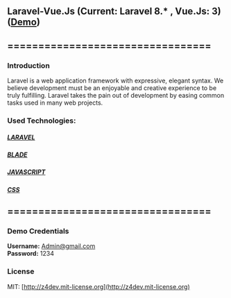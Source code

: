 ## Laravel-Vue.Js (Current: Laravel 8.* , Vue.Js: 3) ([Demo]())

## =================================
### Introduction
Laravel is a web application framework with expressive, elegant syntax. We believe development must be an enjoyable and creative experience to be truly fulfilling. Laravel takes the pain out of development by easing common tasks used in many web projects.


### Used Technologies:
##### [LARAVEL](https://laravel.com/docs/10.x/)
##### [BLADE](https://laravel.com/docs/8.x/blade)
##### [JAVASCRIPT](https://developer.mozilla.org/en-US/docs/web/javascript)
##### [CSS](https://developer.mozilla.org/en-US/docs/web/css)

## =================================
### Demo Credentials
**Username:** Admin@gmail.com  
**Password:** 1234


### License
MIT: [http://z4dev.mit-license.org](http://z4dev.mit-license.org)
